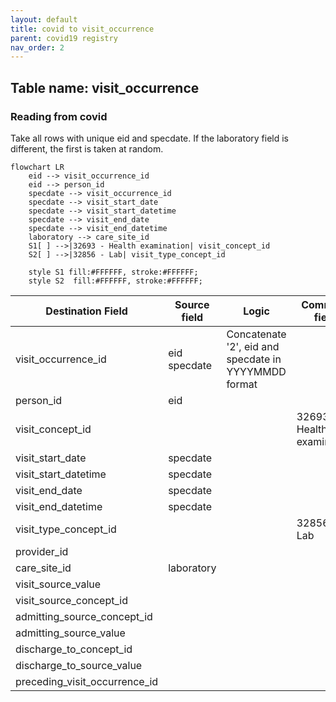 ```yaml
---
layout: default
title: covid to visit_occurrence
parent: covid19 registry
nav_order: 2
---
```


## Table name: visit_occurrence

### Reading from covid

<!-- ![](md_files/image9.png) -->

Take all rows with unique eid and specdate. If the laboratory field is different, the first is taken at random.

```mermaid
flowchart LR
    eid --> visit_occurrence_id
    eid --> person_id
    specdate --> visit_occurrence_id
    specdate --> visit_start_date
    specdate --> visit_start_datetime
    specdate --> visit_end_date
    specdate --> visit_end_datetime
    laboratory --> care_site_id
    S1[ ] -->|32693 - Health examination| visit_concept_id
    S2[ ] -->|32856 - Lab| visit_type_concept_id
    
    style S1 fill:#FFFFFF, stroke:#FFFFFF;
    style S2  fill:#FFFFFF, stroke:#FFFFFF;
```

| Destination Field | Source field | Logic | Comment field |
| --- | --- | --- | --- |
| visit_occurrence_id | eid<br>specdate | Concatenate '2', eid and specdate in YYYYMMDD format|  |
| person_id | eid |  |  |
| visit_concept_id |  |  | 32693 - Health examination |
| visit_start_date | specdate |  |  |
| visit_start_datetime | specdate |  |  |
| visit_end_date | specdate |  |  |
| visit_end_datetime | specdate |  |  |
| visit_type_concept_id |  |  | 32856 - Lab |
| provider_id |  |  |  |
| care_site_id | laboratory |  |  |
| visit_source_value |  |  |  |
| visit_source_concept_id |  |  |  |
| admitting_source_concept_id |  |  |  |
| admitting_source_value |  |  |  |
| discharge_to_concept_id |  |  |  |
| discharge_to_source_value |  |  |  |
| preceding_visit_occurrence_id |  |  |  |

